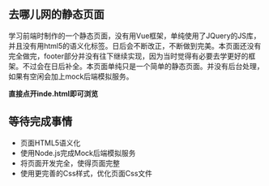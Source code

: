 ## 去哪儿网的静态页面

学习前端时制作的一个静态页面，没有用Vue框架，单纯使用了JQuery的JS库，并且没有用html5的语义化标签。日后会不断改正，不断做到完美。本页面还没有完全做完，footer部分并没有往下继续实现，因为当时觉得有必要去学更好的框架。不过会在日后补全。本页面单纯只是一个简单的静态页面。并没有后台处理，如果有空闲会加上mock后端模拟服务。

**直接点开inde.html即可浏览**

## 等待完成事情

- 页面HTML5语义化
- 使用Node.js完成Mock后端模拟服务
- 将页面开发完全，使得页面完整
- 使用更完善的Css样式，优化页面Css文件
